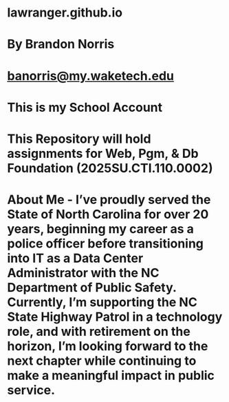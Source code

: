 # lawranger.github.io
# By Brandon Norris
# banorris@my.waketech.edu
# This is my School Account
# This Repository will hold assignments for Web, Pgm, & Db Foundation (2025SU.CTI.110.0002)
# About Me - I’ve proudly served the State of North Carolina for over 20 years, beginning my career as a police officer before transitioning into IT as a Data Center Administrator with the NC Department of Public Safety. Currently, I’m supporting the NC State Highway Patrol in a technology role, and with retirement on the horizon, I’m looking forward to the next chapter while continuing to make a meaningful impact in public service.